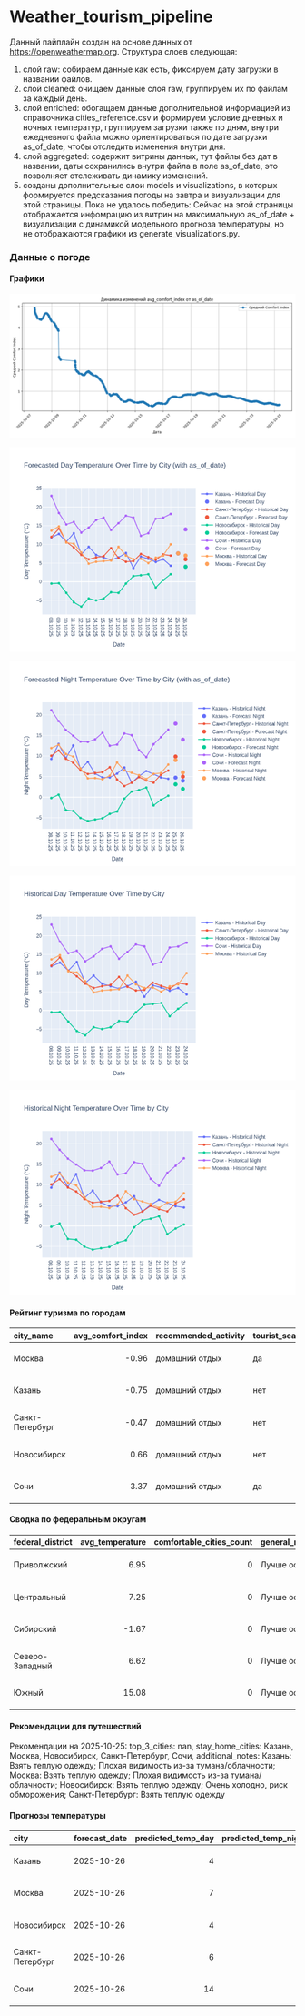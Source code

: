 # Weather_tourism_pipeline
Данный пайплайн создан на основе данных от https://openweathermap.org.
Структура слоев следующая:
  1) слой raw: 
  собираем данные как есть, фиксируем дату загрузки в названии файлов.
  2) слой cleaned:
  очищаем данные слоя raw, группируем их по файлам за каждый день.
  3) слой enriched:
  обогащаем данные дополнительной информацией из справочника cities_reference.csv и формируем условие дневных и ночных температур,
  группируем загрузки также по дням, внутри ежедневного файла можно ориентироваться по дате загрузки as_of_date, чтобы отследить изменения внутри дня.
  4) слой aggregated:
   содержит витрины данных, тут файлы без дат в названии, даты сохранились внутри файла в поле as_of_date, это позволняет отслеживать динамику изменений.
  6) созданы дополнительные слои models и visualizations, в которых формируется предсказания погоды на завтра и визуализации для этой страницы.
  Пока не удалось победить: Сейчас на этой страницы отображается инфомрацию из витрин на максимальную as_of_date + визуализации с динамикой модельного прогноза температуры, 
  но не отображаются графики из generate_visualizations.py.
<!-- WEATHER DATA START -->
### Данные о погоде

#### Графики
![Comfort Index Trend](data/visualizations/comfort_index_trend.png)

![Forecasted Day Temperature](data/visualizations/forecasted_day_temperature.png)

![Forecasted Night Temperature](data/visualizations/forecasted_night_temperature.png)

![Historical Day Temperature](data/visualizations/historical_day_temperature.png)

![Historical Night Temperature](data/visualizations/historical_night_temperature.png)

#### Рейтинг туризма по городам
| city_name       |   avg_comfort_index | recommended_activity   | tourist_season_match   | tourism_season   | tour_recommendation       | as_of_date          |
|:----------------|--------------------:|:-----------------------|:-----------------------|:-----------------|:--------------------------|:--------------------|
| Москва          |               -0.96 | домашний отдых         | да                     | Круглогодично    | домашний отдых в сезон    | 2025-10-25 09:21:00 |
| Казань          |               -0.75 | домашний отдых         | нет                    | Май-Сентябрь     | домашний отдых вне сезона | 2025-10-25 09:21:00 |
| Санкт-Петербург |               -0.47 | домашний отдых         | нет                    | Май-Сентябрь     | домашний отдых вне сезона | 2025-10-25 09:21:00 |
| Новосибирск     |                0.66 | домашний отдых         | нет                    | Июнь-Август      | домашний отдых вне сезона | 2025-10-25 09:21:00 |
| Сочи            |                3.37 | домашний отдых         | да                     | Май-Октябрь      | домашний отдых в сезон    | 2025-10-25 09:21:00 |

#### Сводка по федеральным округам
| federal_district   |   avg_temperature |   comfortable_cities_count | general_recommendation   | as_of_date          |
|:-------------------|------------------:|---------------------------:|:-------------------------|:--------------------|
| Приволжский        |              6.95 |                          0 | Лучше остаться дома      | 2025-10-25 09:21:00 |
| Центральный        |              7.25 |                          0 | Лучше остаться дома      | 2025-10-25 09:21:00 |
| Сибирский          |             -1.67 |                          0 | Лучше остаться дома      | 2025-10-25 09:21:00 |
| Северо-Западный    |              6.62 |                          0 | Лучше остаться дома      | 2025-10-25 09:21:00 |
| Южный              |             15.08 |                          0 | Лучше остаться дома      | 2025-10-25 09:21:00 |

#### Рекомендации для путешествий
Рекомендации на 2025-10-25: top_3_cities: nan, stay_home_cities: Казань, Москва, Новосибирск, Санкт-Петербург, Сочи, additional_notes: Казань: Взять теплую одежду; Плохая видимость из-за тумана/облачности; Москва: Взять теплую одежду; Плохая видимость из-за тумана/облачности; Новосибирск: Взять теплую одежду; Очень холодно, риск обморожения; Санкт-Петербург: Взять теплую одежду

#### Прогнозы температуры
| city            | forecast_date   |   predicted_temp_day |   predicted_temp_night | model_type       | as_of_date          |
|:----------------|:----------------|---------------------:|-----------------------:|:-----------------|:--------------------|
| Казань          | 2025-10-26      |                    4 |                      4 | LinearRegression | 2025-10-25 09:21:08 |
| Москва          | 2025-10-26      |                    7 |                      6 | LinearRegression | 2025-10-25 09:21:08 |
| Новосибирск     | 2025-10-26      |                    4 |                      2 | LinearRegression | 2025-10-25 09:21:08 |
| Санкт-Петербург | 2025-10-26      |                    6 |                      5 | LinearRegression | 2025-10-25 09:21:08 |
| Сочи            | 2025-10-26      |                   14 |                     14 | LinearRegression | 2025-10-25 09:21:08 |


<!-- WEATHER DATA END -->
